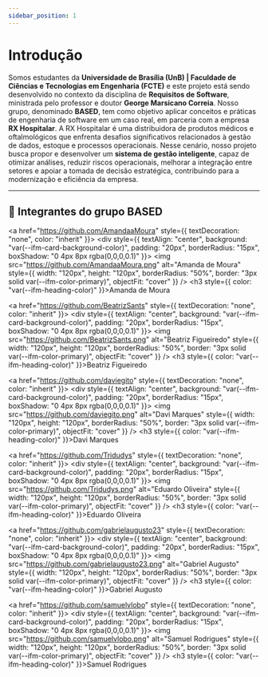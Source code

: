 ```yaml
---
sidebar_position: 1
---
```


# Introdução

Somos estudantes da **Universidade de Brasília (UnB) | Faculdade de Ciências e Tecnologias em Engenharia (FCTE)** e este projeto está sendo desenvolvido no contexto da disciplina de **Requisitos de Software**, ministrada pelo professor e doutor **George Marsicano Correia**. Nosso grupo, denominado **BASED**, tem como objetivo aplicar conceitos e práticas de engenharia de software em um caso real, em parceria com a empresa **RX Hospitalar**. A RX Hospitalar é uma distribuidora de produtos médicos e oftalmológicos que enfrenta desafios significativos relacionados à gestão de dados, estoque e processos operacionais. Nesse cenário, nosso projeto busca propor e desenvolver um **sistema de gestão inteligente**, capaz de otimizar análises, reduzir riscos operacionais, melhorar a integração entre setores e apoiar a tomada de decisão estratégica, contribuindo para a modernização e eficiência da empresa.

---

## 👥 Integrantes do grupo BASED

<div style={{ display: "grid", gridTemplateColumns: "repeat(3, minmax(220px, 1fr))", gap: "20px" }}>

  <a href="https://github.com/AmandaaMoura" style={{ textDecoration: "none", color: "inherit" }}>
    <div style={{
      textAlign: "center",
      background: "var(--ifm-card-background-color)",
      padding: "20px",
      borderRadius: "15px",
      boxShadow: "0 4px 8px rgba(0,0,0,0.1)"
    }}>
      <img 
        src="https://github.com/AmandaaMoura.png"
        alt="Amanda de Moura"
        style={{
          width: "120px",
          height: "120px",
          borderRadius: "50%",
          border: "3px solid var(--ifm-color-primary)",
          objectFit: "cover"
        }}
      />
      <h3 style={{ color: "var(--ifm-heading-color)" }}>Amanda de Moura</h3>
      <!-- <p style={{ color: "var(--ifm-font-color-base)" }}>Gerente de Projetos | Testes</p> -->
    </div>
  </a>

  <a href="https://github.com/BeatrizSants" style={{ textDecoration: "none", color: "inherit" }}>
    <div style={{
      textAlign: "center",
      background: "var(--ifm-card-background-color)",
      padding: "20px",
      borderRadius: "15px",
      boxShadow: "0 4px 8px rgba(0,0,0,0.1)"
    }}>
      <img 
        src="https://github.com/BeatrizSants.png"
        alt="Beatriz Figueiredo"
        style={{
          width: "120px",
          height: "120px",
          borderRadius: "50%",
          border: "3px solid var(--ifm-color-primary)",
          objectFit: "cover"
        }}
      />
      <h3 style={{ color: "var(--ifm-heading-color)" }}>Beatriz Figueiredo</h3>
      <!-- <p style={{ color: "var(--ifm-font-color-base)" }}>Frontend</p> -->
    </div>
  </a>

  <a href="https://github.com/daviegito" style={{ textDecoration: "none", color: "inherit" }}>
    <div style={{
      textAlign: "center",
      background: "var(--ifm-card-background-color)",
      padding: "20px",
      borderRadius: "15px",
      boxShadow: "0 4px 8px rgba(0,0,0,0.1)"
    }}>
      <img 
        src="https://github.com/daviegito.png"
        alt="Davi Marques"
        style={{
          width: "120px",
          height: "120px",
          borderRadius: "50%",
          border: "3px solid var(--ifm-color-primary)",
          objectFit: "cover"
        }}
      />
      <h3 style={{ color: "var(--ifm-heading-color)" }}>Davi Marques</h3>
      <!-- <p style={{ color: "var(--ifm-font-color-base)" }}>Backend | Scrum Master</p> -->
    </div>
  </a>

  <a href="https://github.com/Tridudys" style={{ textDecoration: "none", color: "inherit" }}>
    <div style={{
      textAlign: "center",
      background: "var(--ifm-card-background-color)",
      padding: "20px",
      borderRadius: "15px",
      boxShadow: "0 4px 8px rgba(0,0,0,0.1)"
    }}>
      <img 
        src="https://github.com/Tridudys.png"
        alt="Eduardo Oliveira"
        style={{
          width: "120px",
          height: "120px",
          borderRadius: "50%",
          border: "3px solid var(--ifm-color-primary)",
          objectFit: "cover"
        }}
      />
      <h3 style={{ color: "var(--ifm-heading-color)" }}>Eduardo Oliveira</h3>
      <!-- <p style={{ color: "var(--ifm-font-color-base)" }}>Backend</p> -->
    </div>
  </a>

  <a href="https://github.com/gabrielaugusto23" style={{ textDecoration: "none", color: "inherit" }}>
    <div style={{
      textAlign: "center",
      background: "var(--ifm-card-background-color)",
      padding: "20px",
      borderRadius: "15px",
      boxShadow: "0 4px 8px rgba(0,0,0,0.1)"
    }}>
      <img 
        src="https://github.com/gabrielaugusto23.png"
        alt="Gabriel Augusto"
        style={{
          width: "120px",
          height: "120px",
          borderRadius: "50%",
          border: "3px solid var(--ifm-color-primary)",
          objectFit: "cover"
        }}
      />
      <h3 style={{ color: "var(--ifm-heading-color)" }}>Gabriel Augusto</h3>
      <!-- <p style={{ color: "var(--ifm-font-color-base)" }}>Infraestrutura & CI | Documentação</p> -->
    </div>
  </a>

  <a href="https://github.com/samuelvlobo" style={{ textDecoration: "none", color: "inherit" }}>
    <div style={{
      textAlign: "center",
      background: "var(--ifm-card-background-color)",
      padding: "20px",
      borderRadius: "15px",
      boxShadow: "0 4px 8px rgba(0,0,0,0.1)"
    }}>
      <img 
        src="https://github.com/samuelvlobo.png"
        alt="Samuel Rodrigues"
        style={{
          width: "120px",
          height: "120px",
          borderRadius: "50%",
          border: "3px solid var(--ifm-color-primary)",
          objectFit: "cover"
        }}
      />
      <h3 style={{ color: "var(--ifm-heading-color)" }}>Samuel Rodrigues</h3>
      <!-- <p style={{ color: "var(--ifm-font-color-base)" }}>Product Owner</p> -->
    </div>
  </a>

</div>
